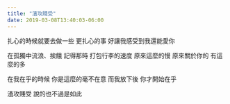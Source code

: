 ```yaml
---
title: "渣攻賤受"
date: 2019-03-08T13:40:03-06:00
---
```


扎心的時候就要去做一些
更扎心的事
好讓我感受到我還能愛你

<!--more-->

在孤獨中流浪、挨餓
記得那時
打包行李的速度
原來這麼的慢
原來關於你的
有這麼的多

在我在乎的時候
你是這麼的毫不在意
而我放下後
你才開始在乎

渣攻賤受
說的也不過是如此